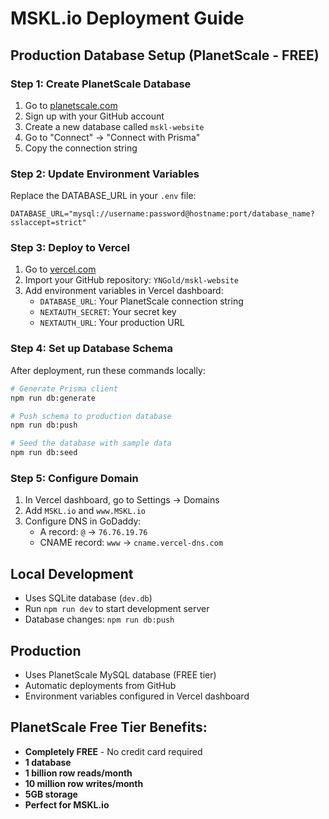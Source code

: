 # MSKL.io Deployment Guide

## Production Database Setup (PlanetScale - FREE)

### Step 1: Create PlanetScale Database
1. Go to [planetscale.com](https://planetscale.com)
2. Sign up with your GitHub account
3. Create a new database called `mskl-website`
4. Go to "Connect" → "Connect with Prisma"
5. Copy the connection string

### Step 2: Update Environment Variables
Replace the DATABASE_URL in your `.env` file:
```
DATABASE_URL="mysql://username:password@hostname:port/database_name?sslaccept=strict"
```

### Step 3: Deploy to Vercel
1. Go to [vercel.com](https://vercel.com)
2. Import your GitHub repository: `YNGold/mskl-website`
3. Add environment variables in Vercel dashboard:
   - `DATABASE_URL`: Your PlanetScale connection string
   - `NEXTAUTH_SECRET`: Your secret key
   - `NEXTAUTH_URL`: Your production URL

### Step 4: Set up Database Schema
After deployment, run these commands locally:
```bash
# Generate Prisma client
npm run db:generate

# Push schema to production database
npm run db:push

# Seed the database with sample data
npm run db:seed
```

### Step 5: Configure Domain
1. In Vercel dashboard, go to Settings → Domains
2. Add `MSKL.io` and `www.MSKL.io`
3. Configure DNS in GoDaddy:
   - A record: `@` → `76.76.19.76`
   - CNAME record: `www` → `cname.vercel-dns.com`

## Local Development
- Uses SQLite database (`dev.db`)
- Run `npm run dev` to start development server
- Database changes: `npm run db:push`

## Production
- Uses PlanetScale MySQL database (FREE tier)
- Automatic deployments from GitHub
- Environment variables configured in Vercel dashboard

## PlanetScale Free Tier Benefits:
- **Completely FREE** - No credit card required
- **1 database**
- **1 billion row reads/month**
- **10 million row writes/month**
- **5GB storage**
- **Perfect for MSKL.io**
